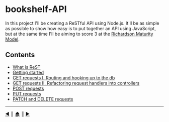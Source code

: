 # bookshelf-API
In this project I'll be creating a ReSTful API using Node.js. It'll be as simple as possible to show how easy is to put together an API using JavaScript, but at the same time I'll be aiming to score 3 at the [Richardson Maturity Model][1].

## Contents

* [What is ReST][c1]
* [Getting started][c2]
* [GET requests I. Routing and hooking up to the db][c3]
* [GET requests II. Refactoring request handlers into controllers][c4]
* [POST requests][c5]
* [PUT requests][c6]
* [PATCH and DELETE requests][c7]


---
[:arrow_backward:][back] ║ [:house:][home] ║ [:arrow_forward:][next]

<!-- navigation -->
[home]: #
[back]: #
[next]: README/intro_rest.md


<!-- links -->
[1]: http://martinfowler.com/articles/richardsonMaturityModel.html

<!-- contents -->
[c1]: README/intro_rest.md
[c2]: README/getting_started.md
[c3]: README/get_requests.md
[c4]: README/get_requests_2.md
[c5]: README/post_requests.md
[c6]: README/put_requests.md
[c7]: README/patch_and_delete_requests.md
